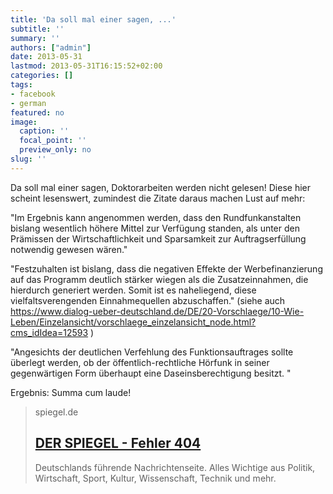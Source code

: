 ```yaml
---
title: 'Da soll mal einer sagen, ...'
subtitle: ''
summary: ''
authors: ["admin"]
date: 2013-05-31
lastmod: 2013-05-31T16:15:52+02:00
categories: []
tags:
- facebook
- german
featured: no
image:
  caption: ''
  focal_point: ''
  preview_only: no
slug: ''
---
```

Da soll mal einer sagen, Doktorarbeiten werden nicht gelesen! Diese hier scheint lesenswert, zumindest die Zitate daraus machen Lust auf mehr:

"Im Ergebnis kann angenommen werden, dass den Rundfunkanstalten bislang wesentlich höhere Mittel zur Verfügung standen, als unter den Prämissen der Wirtschaftlichkeit und Sparsamkeit zur Auftragserfüllung notwendig gewesen wären."

"Festzuhalten ist bislang, dass die negativen Effekte der Werbefinanzierung auf das Programm deutlich stärker wiegen als die Zusatzeinnahmen, die hierdurch generiert werden. Somit ist es naheliegend, diese vielfaltsverengenden Einnahmequellen abzuschaffen." (siehe auch https://www.dialog-ueber-deutschland.de/DE/20-Vorschlaege/10-Wie-Leben/Einzelansicht/vorschlaege_einzelansicht_node.html?cms_idIdea=12593 )

"Angesichts der deutlichen Verfehlung des Funktionsauftrages sollte überlegt werden, ob der öffentlich-rechtliche Hörfunk in seiner gegenwärtigen Form überhaupt eine Daseinsberechtigung besitzt. "

Ergebnis: Summa cum laude!
> spiegel.de
> ## [DER SPIEGEL - Fehler 404](http://www.spiegel.de/kultur/tv/ndr-mitarbeiterin-anna-terschueren-klagt-ard-und-zdf-in-dissertation-an-a-902943.htmlscheint)
>
>Deutschlands führende Nachrichtenseite. Alles Wichtige aus Politik, Wirtschaft, Sport, Kultur, Wissenschaft, Technik und mehr.


